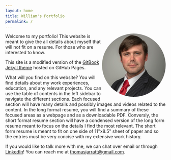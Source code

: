 ```yaml
---
layout: home
title: William's Portfolio
permalink: /
---
```


<img src="assets/gitbook/images/headshot2.jpg" align="right" height="200" width="200" style="border-radius:50%">

Welcome to my portfolio! This website is meant to give the all details about myself that will not fit on a resume. For those who are interested to know.

This site is a modified version of the [GitBook Jekyll theme](https://github.com/sighingnow/jekyll-gitbook) hosted on GitHub Pages.

What will you find on this website? You will find details about my work experiences, education, and any relevant projects. You can use the table of contents in the left sidebar to navigate the different sections. Each focused section will have many details and possibly images and videos related to the content. In the long format resume, you will find a summary of these focused areas as a webpage and as a downloadable PDF. Conversly, the short format resume section will have a condensed version of the long form resume meant to focus on the details I find the most relevant. The short form resume is meant to fit on one side of 11"x8.5" sheet of paper and so the entries must be very concise with my extensive work history.

If you would like to talk more with me, we can chat over email or through [LinkedIn](https://linkedin.com/in/wtjarratt)! You can reach me at thomasjarratt@gmail.com.